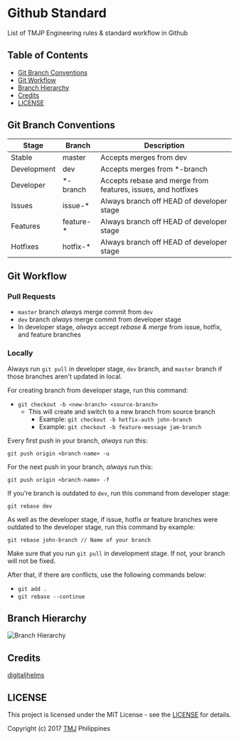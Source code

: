 # Github Standard

List of TMJP Engineering rules &amp; standard workflow in Github

## Table of Contents

- [Git Branch Conventions](https://github.com/TMJPEngineering/Standard-Workflow-Rules/tree/master/Github#quick-legend)
- [Git Workflow](https://github.com/TMJPEngineering/Standard-Workflow-Rules/tree/master/Github#git-workflow)
- [Branch Hierarchy](https://github.com/TMJPEngineering/Standard-Workflow-Rules/tree/master/Github#branch-hierarchy)
- [Credits](https://github.com/TMJPEngineering/Standard-Workflow-Rules/tree/master/Github#credits)
- [LICENSE](https://github.com/TMJPEngineering/Standard-Workflow-Rules/tree/master/Github#license)

## Git Branch Conventions

<table>
  <thead>
    <tr>
      <th>Stage</th>
      <th>Branch</th>
      <th>Description</th>
    </tr>
  </thead>
  <tbody>
    <tr>
      <td>Stable</td>
      <td>master</td>
      <td>Accepts merges from dev</td>
    </tr>
    <tr>
      <td>Development</td>
      <td>dev</td>
      <td>Accepts merges from *-branch</td>
    </tr>
    <tr>
      <td>Developer</td>
      <td>*-branch</td>
      <td>Accepts rebase and merge from features, issues, and hotfixes</td>
    </tr>
    <tr>
      <td>Issues</td>
      <td>issue-*</td>
      <td>Always branch off HEAD of developer stage</td>
    </tr>
    <tr>
      <td>Features</td>
      <td>feature-*</td>
      <td>Always branch off HEAD of developer stage</td>
    </tr>
    <tr>
      <td>Hotfixes</td>
      <td>hotfix-*</td>
      <td>Always branch off HEAD of developer stage</td>
    </tr>
  </tbody>
</table>

## Git Workflow

### Pull Requests

- `master` branch *always* merge commit from `dev`
- `dev` branch *always* merge commit from developer stage
- In developer stage, *always* accept *rebase & merge* from issue, hotfix, and feature branches

### Locally

Always run `git pull` in developer stage, `dev` branch, and `master` branch if those branches aren't updated in local.

For creating branch from developer stage, run this command:

- `git checkout -b <new-branch> <source-branch>`
  - This will create and switch to a new branch from source branch
    - Example: `git checkout -b hotfix-auth john-branch`
    - Example: `git checkout -b feature-message jam-branch`

Every first push in your branch, *always* run this:

```
git push origin <branch-name> -u
```

For the next push in your branch, *always* run this:

```
git push origin <branch-name> -f
```

If you're branch is outdated to `dev`, run this command from developer stage:

```
git rebase dev 
```

As well as the developer stage, if issue, hotfix or feature branches were outdated to the developer stage, run this command by example:

```
git rebase john-branch // Name of your branch
```

Make sure that you run `git pull` in development stage. If not, your branch will not be fixed.

After that, if there are conflicts, use the following commands below:

- `git add .`
- `git rebase --continue`

## Branch Hierarchy

![Branch Hierarchy](https://cloud.githubusercontent.com/assets/21231662/23155841/3734819c-f84f-11e6-888f-e25b550e38ab.png)

## Credits

[digitaljhelms](https://gist.github.com/digitaljhelms/4287848)

## LICENSE

This project is licensed under the MIT License - see the [LICENSE](https://github.com/TMJPEngineering/Standard-Workflow-Rules/blob/master/LICENSE) for details.

Copyright (c) 2017 [TMJ]() Philippines